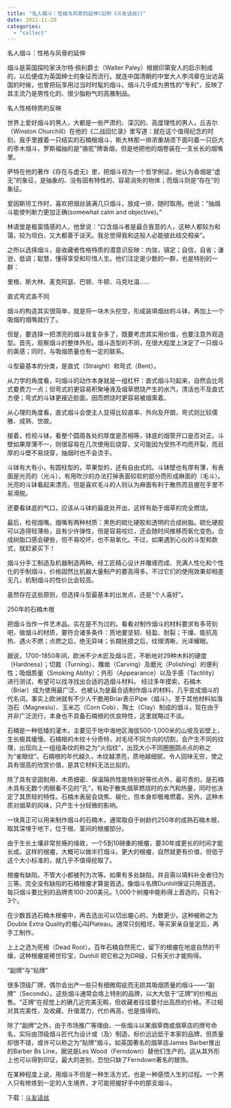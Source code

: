 ```yaml
---
title: "名人烟斗：性格与风骨的延伸(后附《斗友话丝》)"
date: 2011-11-20
categories: 
  - "collect"
---
```


名人烟斗：性格与风骨的延伸

 烟斗是英国探险家沃尔特·佩利爵士（Walter Paley）根据印第安人的启示制成的，以后便成为英国绅士的象征而流行。就连中国清朝的中堂大人李鸿章在出访英国的时候，也曾把玩享用过当时时髦的烟斗。烟斗几乎成为男性的“专利”，反映了其主流乃是男性化的、很少脂粉气的高雅制品。 

名人性格特质的反映

世界上爱好烟斗的男人，大都是一些严肃的、深沉的、高度理性的男人，丘吉尔（Winston Churchill）在他的《二战回忆录》里写道：就在这个值得纪念的时刻，我手里握着一只结实的石楠根烟斗，斯大林那一排浓重胡须下面叼着一只巨大的枣木烟斗，罗斯福抽的是“骆驼”牌香烟，但是他把他的烟卷装在一支长长的烟嘴里。

萨特在他的著作《存在与虚无》里，把烟斗视为一个哲学例证，他认为香烟是“虚无”的象征，是抽象的、没有固有特性的、容易消失的物体；而烟斗则是“存在”的象征。

爱因斯坦工作时，喜欢把烟丝装满几只烟斗，放成一排，随时取用。他说：“抽烟斗能使判断力更加正确(somewhat calm and objective)。”

林语堂是极富情感的人，他曾说：“口含烟斗者是最合我意的人，这种人都较为和蔼，较为坦白，又大都善于谈天。我总觉得我和这般人必能彼此结交相亲”。

之所以选择烟斗，是收藏者性格特质的潜意识反映：内敛，镇定；自信，自省；谦逊，低调；聪慧，懂得享受和珍惜人生。他们注定是少数的一群，也是特别的一群：

里根、斯大林、麦克阿瑟、巴顿、牛顿、马克吐温……

直式弯式各不同

烟斗的构造其实很简单，就是将一块木头挖空，形成装填烟丝的斗钵，再加上一个吸烟的烟嘴就行了。

但是，要选择一把漂亮的烟斗就复杂多了，既要考虑其实用价值，也要注意外观造型。首先，观察烟斗的整体外形。烟斗造型的不同，在很大程度上决定了一只烟斗的美感；同时，与吸烟质量也有一定的联系。

斗型最基本的分类，是直式（Straight）和弯式（Bent）。

从力学的角度看，叼烟斗的动作本身就是一组杠杆：直式烟斗叼起来，自然会比弯式要费力一点；但弯式的更容易积聚唾液及烟草燃烧产生的水汽，清洁也不及直式方便；弯式的斗钵更接近脸面，因而燃烧时更容易被烟熏着。

从心理的角度看，直式烟斗会使主人显得比较直率、外向及开朗，弯式则比较儒雅、成熟、世故。

接着，检视斗钵，看整个圆周各处的厚度是否相等，钵底的烟管开口是否对正。斗壁如果厚薄不一，则很容易在几次使用后烧穿，又可能因为受热不均而开裂，而且厚的斗壁不易烧穿，抽烟时也不会烫手。

斗钵有大有小，有圆柱型的，苹果型的，还有自由式的。斗钵壁也有厚有薄，有表面是光亮的（光斗），有用吹沙的办法打掉表面较软的部分而形成麻面的（毛斗）。光亮的斗钵看起来漂亮，但是喜欢毛斗的人则认为麻面有利于散热而且握在手里不易滑脱。

还要看钵底的气口，应该从斗钵的最底处开出，这样有助于烟草的完全燃烧。

最后，检视烟嘴。烟嘴有两种材质：黑色的硫化硬胶和透明的合成树脂。硫化硬胶可以造得轻薄些，且有少许弹性，但是容易咬烂，还会随时间推移而氧化变色。合成树脂口感会硬些，但不易咬坏，也不易氧化。不过，如果遇到心仪的斗型和款式，就赶紧买下！

烟斗分手工制造及机器制造两种。经工匠精心设计并雕琢而成、充满人性化和个性化的手制烟斗，价格固然比机器大量制产的要高得多。不过它们的使用效果却相差无几，机制烟斗的性价比会较高。

虽然存在这些原则，但选择斗型最基本的出发点，还是“个人喜好”。

250年的石楠木根

把烟斗当作一件艺术品，实在是不为过的。看看对制作烟斗的材料要求有多苛刻吧，做烟斗的材质，要符合诸多条件：质地要坚韧、轻盈、耐裂；干燥、能抗高热、遇火不燃；点燃之后，绝无异味；长期抚摸之后，纹理清晰，光泽耀眼。

据说，1700-1850年间，欧洲不少木匠及烟斗匠，不断地对29种木料的硬度（Hardness）；切裁（Turning）、雕凿（Carving）及磨光（Polishing）的便利性；吸烟质量（Smoking Ablity）；外形（Appearance）以及手感（Tactility）进行测试，希望可以找寻找出合适的造烟斗材料。 经过多年摸索，石楠木（Briar）成为使用最广泛、也被认为是最合适制作烟斗的材料，几乎变成烟斗的代名词，事实上欧洲就有不少人干脆用Briar表示Pipe（烟斗）。至于其他材料如海泡石（Magnesiu）、玉米芯（Corn Cob）、陶土（Clay）制成的烟斗，现在由于并非广泛流行，本身也不具备石楠根的优良特性，这里就略过不谈。

石楠是一种低矮的灌木，主要见于地中海地区海拔500-1,000米的山坡及岩壁上，生长极其缓慢。石楠根的木纹十分奇特，对毛坯不同方向的切割，会产生不同的纹理，出现向上一组组条纹的称之为“火焰纹”，出现大小不同圈圈圆点点的称之为“雀眼纹”。石楠根的年代越久，木纹越漂亮，质地越细腻，令人回味无穷，使之具有很高的欣赏价值，是其它材料无法比拟的。

除了具有坚固耐用、木质细密、保温隔热性能特别好等优点外，最可贵的，是石楠木具有无数个肉眼看不见的“孔”，有助于散失烟草燃烧时的水汽和热量，同时也决定了其质轻的特性。石楠木表层会烧焦、碳化，但本身却极难燃着。另外，这种木质对烟草的风味，只产生十分轻微的影响。

一块真正可以用来制作烟斗的石楠木，通常取自于树龄约250年的成熟石楠木根，取其深埋于地下，位于根、茎间的根瘤部分。

由于生长土壤非常贫瘠的缘故，一个5到10磅重的根瘤，要30年或更长的时间才能长成。这样的根瘤，大概可以做半打烟斗。更大的根瘤，自然就更有价值，但低于这个大小标准的，就几乎不值得挖取了。

根瘤有缺陷，不管大小都被列为次等。如果有多处缺陷，并且需以填料补全者归为三等。完全没有缺陷的石楠根瘤才算是首选，像烟斗名牌Dunhill保证只用首选，每只烟斗要比别的品牌贵100-200美元。1,000个树瘤中能称得上首选的，只有2-3个。

在少数首选石楠木根瘤中，再去选出可以切出瘤心的，为数更少。这种被称之为Double Extra Quality的瘤心叫Plateau。通常只刻粗坯，等买家亲自鉴定后，再手工制作。

上上之选为死根（Dead Root）。百年石楠自然死亡，留下的根瘤在地底自然的干燥，这种根瘤是稀世珍宝，Dunhill 把它称之为DR级，只有天价才能购得。

“副牌”与“贴牌”

很多顶级厂牌，偶尔会出产一些只有细微瑕疵而无损其吸烟质量的烟斗——“副牌”（Seconds）。这些烟斗通常会烙上特别的品牌，以大大低于“正牌”的价格出售。“正牌”在视觉上的确几近完美无暇，但收藏者往往要付出高昂的价格。不过相对其完美性，及收藏、升值潜力，代价再高，也是值得的。

除了“副牌”之外，由于市场推广等理由，一些烟斗以某烟草商或烟草店的牌号命名，实际由顶级烟斗匠代为设计或（及）制造，标价远远低于本家的品牌，但质量却很不错，或许可以称之为“贴牌”烟斗。如英国著名的烟草店James Barber推出的Barber Bs Line，据说是Les Wood（Ferndown）替他们生产的。这从其外形上也可以得到印证，最大的差别，恐怕只缺了Ferndown著名的银饰。

在某种程度上说，用烟斗不但是一种生活方式，也是一种感悟人生的过程。一个男人只有修炼到一定的人生境界，才可能把握好手中的那支烟斗。

下载：[斗友话丝](http://blog.lofyer.org/%e5%90%8d%e4%ba%ba%e7%83%9f%e6%96%97%ef%bc%9a%e6%80%a7%e6%a0%bc%e4%b8%8e%e9%a3%8e%e9%aa%a8%e7%9a%84%e5%bb%b6%e4%bc%b8/%e6%96%97%e5%8f%8b%e8%af%9d%e4%b8%9d/)
